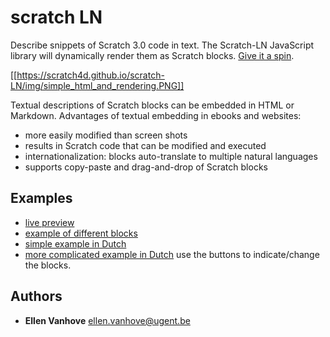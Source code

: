 # scratch LN


Describe snippets of Scratch 3.0 code in text. The Scratch-LN JavaScript library will dynamically render them as Scratch blocks.
[Give it a spin](https://scratch4d.github.io/scratch-LN/example/).


[[https://scratch4d.github.io/scratch-LN/img/simple_html_and_rendering.PNG]]

Textual descriptions of Scratch blocks can be embedded in HTML or Markdown. 
Advantages of textual embedding in ebooks and websites:
* more easily modified than screen shots
* results in Scratch code that can be modified and executed
* internationalization: blocks auto-translate to multiple natural languages
* supports copy-paste and drag-and-drop of Scratch blocks

## Examples

- [live preview](https://scratch4d.github.io/scratch-LN/example/)
- [example of different blocks](https://scratch4d.github.io/scratch-LN/example/test.html)
- [simple example in Dutch](https://scratch4d.github.io/scratch-LN/example/simple.html)
- [more complicated example in Dutch](https://scratch4d.github.io/scratch-LN/example/example.html) use the buttons to indicate/change the blocks.

## Authors

* **Ellen Vanhove** <ellen.vanhove@ugent.be>
